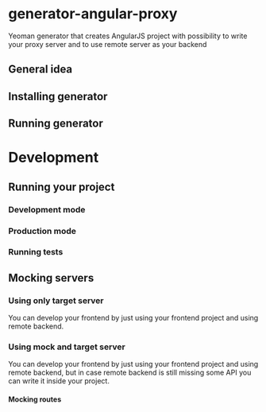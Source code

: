 # generator-angular-proxy
Yeoman generator that creates AngularJS project with possibility to write your proxy server and to use remote server as your backend

## General idea

## Installing generator

## Running generator

# Development

## Running your project

### Development mode

### Production mode

### Running tests

## Mocking servers

### Using only target server
You can develop your frontend by just using your frontend project and using remote backend.

### Using mock and target server
You can develop your frontend by just using your frontend project and using remote backend, but in case remote backend is still missing some API you can write it inside your project.

#### Mocking routes

